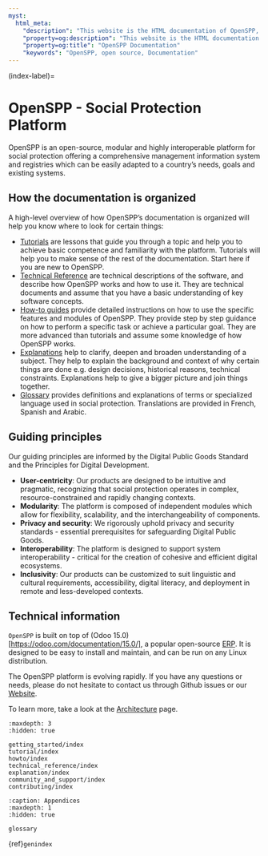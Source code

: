 ```yaml
---
myst:
  html_meta:
    "description": "This website is the HTML documentation of OpenSPP, an open source social protection platform."
    "property=og:description": "This website is the HTML documentation of OpenSPP, an open source social protection platform."
    "property=og:title": "OpenSPP Documentation"
    "keywords": "OpenSPP, open source, Documentation"
---
```


(index-label)=

# OpenSPP - Social Protection Platform

OpenSPP is an open-source, modular and highly interoperable platform for social protection offering a comprehensive management information system and registries which can be easily adapted to a country’s needs, goals and existing systems.

## How the documentation is organized

A high-level overview of how OpenSPP’s documentation is organized will help you know where to look for certain things:

- [Tutorials](tutorial/index) are lessons that guide you through a topic and help you to achieve basic competence and familiarity with the platform. Tutorials will help you to make sense of the rest of the documentation. Start here if you are new to OpenSPP.
- [Technical Reference](technical_reference/index) are technical descriptions of the software, and describe how OpenSPP works and how to use it. They are technical documents and assume that you have a basic understanding of key software concepts.
- [How-to guides](howto/index) provide detailed instructions on how to use the specific features and modules of OpenSPP. They provide step by step guidance on how to perform a specific task or achieve a particular goal. They are more advanced than tutorials and assume some knowledge of how OpenSPP works.
- [Explanations](explanation/index) help to clarify, deepen and broaden understanding of a subject. They help to explain the background and context of why certain things are done e.g. design decisions, historical reasons, technical constraints. Explanations help to give a bigger picture and join things together.
- [Glossary](glossary) provides definitions and explanations of terms or specialized language used in social protection. Translations are provided in French, Spanish and Arabic.

## Guiding principles

Our guiding principles are informed by the Digital Public Goods Standard and the Principles for Digital Development.

- **User-centricity**: Our products are designed to be intuitive and pragmatic, recognizing that social protection operates in complex, resource-constrained and rapidly changing contexts.
- **Modularity**: The platform is composed of independent modules which allow for flexibility, scalability, and the interchangeability of components.
- **Privacy and security**: We rigorously uphold privacy and security standards - essential prerequisites for safeguarding Digital Public Goods.
- **Interoperability**: The platform is designed to support system interoperability - critical for the creation of cohesive and efficient digital ecosystems.
- **Inclusivity**: Our products can be customized to suit linguistic and cultural requirements, accessibility, digital literacy, and deployment in remote and less-developed contexts.

## Technical information

`OpenSPP` is built on top of (Odoo 15.0)[https://odoo.com/documentation/15.0/], a popular open-source [ERP](https://en.wikipedia.org/wiki/Enterprise_resource_planning). It is designed to be easy to install and maintain, and can be run on any Linux distribution.

The OpenSPP platform is evolving rapidly. If you have any questions or needs, please do not hesitate to contact us through Github issues or our [Website](https://openspp.org/).

To learn more, take a look at the [Architecture](technical_reference/architecture) page.

```{toctree}
:maxdepth: 3
:hidden: true

getting_started/index
tutorial/index
howto/index
technical_reference/index
explanation/index
community_and_support/index
contributing/index
```

```{toctree}
:caption: Appendices
:maxdepth: 1
:hidden: true

glossary
```

{ref}`genindex`
